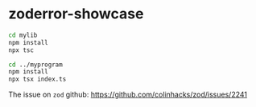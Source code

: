 # zoderror-showcase

```sh
cd mylib
npm install
npx tsc

cd ../myprogram
npm install
npx tsx index.ts
```

The issue on `zod` github: https://github.com/colinhacks/zod/issues/2241
